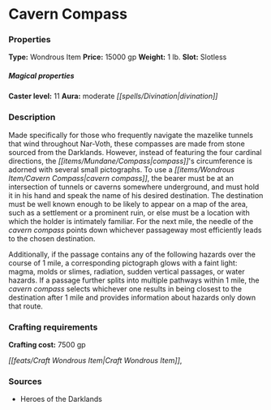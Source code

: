 ﻿---
Title: "Cavern Compass"
Type: "Wondrous Item"
Price: "15000 gp"
Weight: "1 lb."
Slot: "Slotless"
Caster level: "11"
Aura: "moderate divination"
Description: |
  "Made specifically for those who frequently navigate the mazelike tunnels that wind throughout Nar-Voth, these compasses are made from stone sourced from the Darklands. However, instead of featuring the four cardinal directions, the compass's circumference is adorned with several small pictographs. To use a _cavern compass_, the bearer must be at an intersection of tunnels or caverns somewhere underground, and must hold it in his hand and speak the name of his desired destination. The destination must be well known enough to be likely to appear on a map of the area, such as a settlement or a prominent ruin, or else must be a location with which the holder is intimately familiar. For the next mile, the needle of the cavern compass points down whichever passageway most efficiently leads to the chosen destination.
  Additionally, if the passage contains any of the following hazards over the course of 1 mile, a corresponding pictograph glows with a faint light: magma, molds or slimes, radiation, sudden vertical passages, or water hazards. If a passage further splits into multiple pathways within 1 mile, the _cavern compass_ selects whichever one results in being closest to the destination after 1 mile and provides information about hazards only down that route."
Crafting cost: "7500 gp"
Sources: "['Heroes of the Darklands']"
---

# Cavern Compass

### Properties

**Type:** Wondrous Item **Price:** 15000 gp **Weight:** 1 lb. **Slot:** Slotless

##### Magical properties

**Caster level:** 11 **Aura:** moderate _[[spells/Divination|divination]]_

### Description

Made specifically for those who frequently navigate the mazelike tunnels that wind throughout Nar-Voth, these compasses are made from stone sourced from the Darklands. However, instead of featuring the four cardinal directions, the _[[items/Mundane/Compass|compass]]_'s circumference is adorned with several small pictographs. To use a _[[items/Wondrous Item/Cavern Compass|cavern compass]]_, the bearer must be at an intersection of tunnels or caverns somewhere underground, and must hold it in his hand and speak the name of his desired destination. The destination must be well known enough to be likely to appear on a map of the area, such as a settlement or a prominent ruin, or else must be a location with which the holder is intimately familiar. For the next mile, the needle of the _cavern compass_ points down whichever passageway most efficiently leads to the chosen destination.

Additionally, if the passage contains any of the following hazards over the course of 1 mile, a corresponding pictograph glows with a faint light: magma, molds or slimes, radiation, sudden vertical passages, or water hazards. If a passage further splits into multiple pathways within 1 mile, the _cavern compass_ selects whichever one results in being closest to the destination after 1 mile and provides information about hazards only down that route.

### Crafting requirements

**Crafting cost:** 7500 gp

_[[feats/Craft Wondrous Item|Craft Wondrous Item]]_,

### Sources

* Heroes of the Darklands